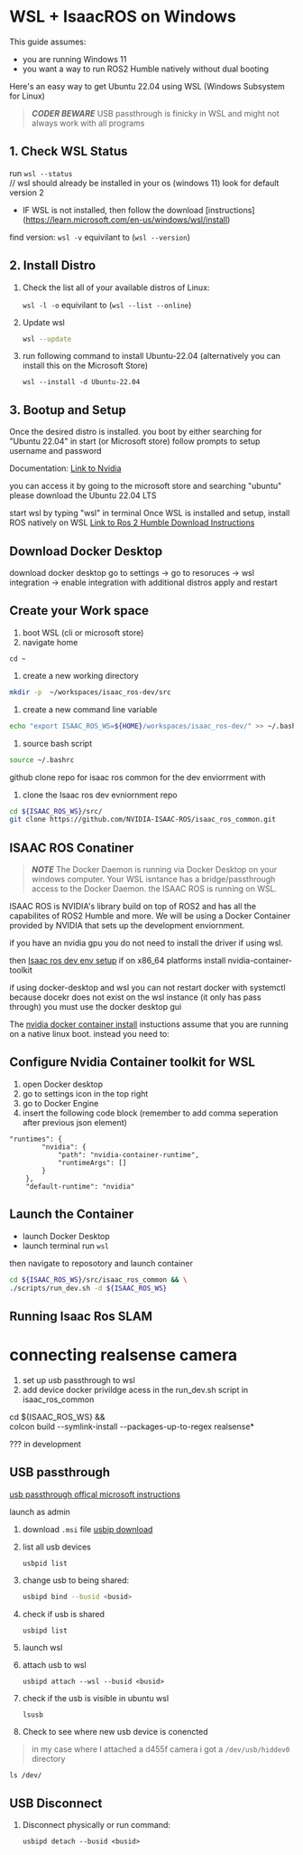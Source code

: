 # WSL + IsaacROS on Windows
This guide assumes:
- you are running Windows 11
- you want a way to run ROS2 Humble natively without dual booting

Here's an easy way to get Ubuntu 22.04 using WSL (Windows Subsystem for Linux)

> **_CODER BEWARE_** USB passthrough is finicky in WSL and might not always work with all programs 

## 1. Check WSL Status

run ```wsl --status```  
// wsl should already be installed in your os (windows 11) look for default version 2
* IF WSL is not installed, then follow the download [instructions] (https://learn.microsoft.com/en-us/windows/wsl/install)

find version:
```wsl -v``` equivilant to (```wsl --version```)

## 2. Install Distro
1. Check the list all of your available distros of Linux:

    ```wsl -l -o``` equivilant to (```wsl --list --online```)

1. Update wsl

    ```bash
    wsl --update
    ```

1. run following command to install Ubuntu-22.04 (alternatively you can install this on the Microsoft Store)

    ```wsl --install -d Ubuntu-22.04```

## 3. Bootup and Setup
Once the desired distro is installed. 
you boot by either searching for "Ubuntu 22.04" in start (or Microsoft store)
follow prompts to setup username and password 

Documentation:
[Link to Nvidia](https://docs.omniverse.nvidia.com/isaacsim/latest/installation/install_ros.html#:~:text=In%20Linux%20follow%20the%20instructions,the%20section%20above%20within%20WSL2.)


you can access it by going to the microsoft store and searching "ubuntu"
please download the Ubuntu 22.04 LTS

start wsl by typing "wsl"  in terminal
Once WSL is installed and setup, install ROS natively on WSL
[Link to Ros 2 Humble Download Instructions](https://docs.ros.org/en/humble/Installation/Ubuntu-Install-Debs.html)



## Download Docker Desktop
download docker desktop
go to settings -> go to resoruces -> wsl integration -> enable integration with additional distros
apply and restart


## Create your Work space
1. boot WSL (cli or microsoft store)
1. navigate home
```
cd ~
```
1. create a new working directory
```bash
mkdir -p  ~/workspaces/isaac_ros-dev/src
```
1. create a new command line variable 
```bash
echo "export ISAAC_ROS_WS=${HOME}/workspaces/isaac_ros-dev/" >> ~/.bashrc
```
1. source bash script
```bash
source ~/.bashrc
```

github clone repo for isaac ros common for the dev enviorrment with 

1. clone the Isaac ros dev evniornment repo
``` bash
cd ${ISAAC_ROS_WS}/src/
git clone https://github.com/NVIDIA-ISAAC-ROS/isaac_ros_common.git
```

## ISAAC ROS Conatiner

> **_NOTE_** The Docker Daemon is running via Docker Desktop on your windows computer. Your WSL isntance has a bridge/passthrough access to the Docker Daemon. the ISAAC ROS is running on WSL. 

ISAAC ROS is NVIDIA's library build on top of ROS2 and has all the capabilites of ROS2 Humble and more.
We will be using a Docker Container provided by NVIDIA that sets up the development enviornment. 

if you have an nvidia gpu you do not need to install the driver if using wsl. 

then [Isaac ros dev env setup](https://nvidia-isaac-ros.github.io/getting_started/dev_env_setup.html)
if on x86_64 platforms install nvidia-container-toolkit


if using docker-desktop and wsl you can not restart docker with systemctl because docekr does not exist on the wsl instance (it only has pass through) you must use the docker desktop gui 

The [nvidia docker container install](https://docs.nvidia.com/datacenter/cloud-native/container-toolkit/latest/install-guide.html#configuring-docker)
instuctions assume that you are running on a native linux boot. 
instead you need to:

## Configure Nvidia Container toolkit for WSL
1. open Docker desktop
2. go to settings icon in the top right
3. go to Docker Engine
4. insert the following code block (remember to add comma seperation after previous json element)

```
"runtimes": {
        "nvidia": {
            "path": "nvidia-container-runtime",
            "runtimeArgs": []
        }
    },
    "default-runtime": "nvidia"
```


## Launch the Container
- launch Docker Desktop
- launch terminal
run 
```wsl```

then navigate to reposotory and launch container
```bash
cd ${ISAAC_ROS_WS}/src/isaac_ros_common && \
./scripts/run_dev.sh -d ${ISAAC_ROS_WS}
```

## Running Isaac Ros SLAM

# connecting realsense camera
1. set up usb passthrough to wsl
2. add device docker privildge acess in the run_dev.sh script in isaac_ros_common 

cd ${ISAAC_ROS_WS} && \
colcon build --symlink-install --packages-up-to-regex realsense*


??? in development

## USB passthrough 
[usb passthrough offical microsoft instructions](https://learn.microsoft.com/en-us/windows/wsl/connect-usb)

launch as admin

1. download `.msi` file
[usbip download](https://github.com/dorssel/usbipd-win/releases)

2. list all usb devices
    ```bash 
    usbpid list
    ```
3. change usb to being shared:
    ```bash
    usbipd bind --busid <busid>
    ```
4. check if usb is shared
    ```
    usbipd list
    ```
5. launch wsl 

6. attach usb to wsl
    ```
    usbipd attach --wsl --busid <busid>
    ```

7. check if the usb is visible in ubuntu wsl
    ```
    lsusb
    ```
8. Check to see where new usb device is conencted
> in my case where I attached a d455f camera i got a ```/dev/usb/hiddev0``` directory
```
ls /dev/
```

## USB Disconnect
1. Disconnect physically or run command:
    ```
    usbipd detach --busid <busid>
    ```